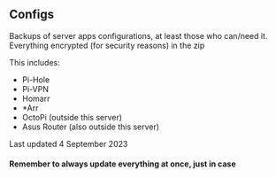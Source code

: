## Configs
Backups of server apps configurations, at least those who can/need it. 
Everything encrypted (for security reasons) in the zip

This includes:
- Pi-Hole
- Pi-VPN
- Homarr
- *Arr
- OctoPi (outside this server)
- Asus Router (also outside this server)

Last updated 4 September 2023
#### Remember to always update everything at once, just in case